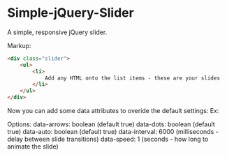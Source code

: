 # Simple-jQuery-Slider
A simple, responsive jQuery slider.

Markup:
```html
<div class="slider">
    <ul>
        <li>
            Add any HTML onto the list items - these are your slides
        </li>
    </ul>
</div>
```
Now you can add some data attributes to overide the default settings:
Ex: <div class="slider" data-dots="false">

Options:
data-arrows: boolean (default true)
data-dots: boolean (default true)
data-auto: boolean (default true)
data-interval: 6000 (milliseconds - delay between slide transitions)
data-speed: 1 (seconds - how long to animate the slide)
            
